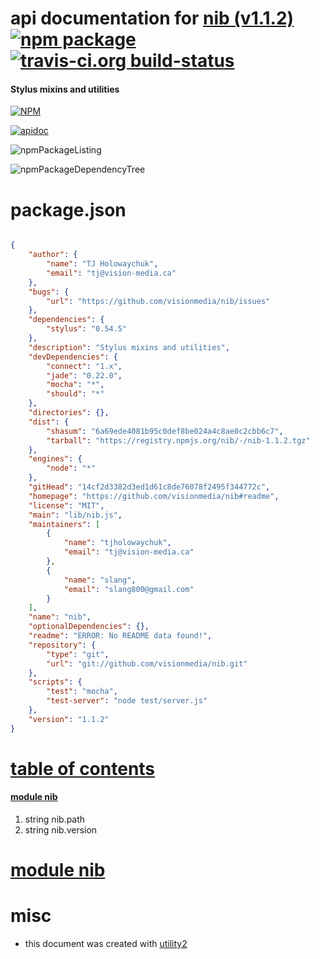# api documentation for  [nib (v1.1.2)](https://github.com/visionmedia/nib#readme)  [![npm package](https://img.shields.io/npm/v/npmdoc-nib.svg?style=flat-square)](https://www.npmjs.org/package/npmdoc-nib) [![travis-ci.org build-status](https://api.travis-ci.org/npmdoc/node-npmdoc-nib.svg)](https://travis-ci.org/npmdoc/node-npmdoc-nib)
#### Stylus mixins and utilities

[![NPM](https://nodei.co/npm/nib.png?downloads=true)](https://www.npmjs.com/package/nib)

[![apidoc](https://npmdoc.github.io/node-npmdoc-nib/build/screenCapture.buildNpmdoc.browser._2Fhome_2Ftravis_2Fbuild_2Fnpmdoc_2Fnode-npmdoc-nib_2Ftmp_2Fbuild_2Fapidoc.html.png)](https://npmdoc.github.io/node-npmdoc-nib/build..beta..travis-ci.org/apidoc.html)

![npmPackageListing](https://npmdoc.github.io/node-npmdoc-nib/build/screenCapture.npmPackageListing.svg)

![npmPackageDependencyTree](https://npmdoc.github.io/node-npmdoc-nib/build/screenCapture.npmPackageDependencyTree.svg)



# package.json

```json

{
    "author": {
        "name": "TJ Holowaychuk",
        "email": "tj@vision-media.ca"
    },
    "bugs": {
        "url": "https://github.com/visionmedia/nib/issues"
    },
    "dependencies": {
        "stylus": "0.54.5"
    },
    "description": "Stylus mixins and utilities",
    "devDependencies": {
        "connect": "1.x",
        "jade": "0.22.0",
        "mocha": "*",
        "should": "*"
    },
    "directories": {},
    "dist": {
        "shasum": "6a69ede4081b95c0def8be024a4c8ae0c2cbb6c7",
        "tarball": "https://registry.npmjs.org/nib/-/nib-1.1.2.tgz"
    },
    "engines": {
        "node": "*"
    },
    "gitHead": "14cf2d3382d3ed1d61c8de76078f2495f344772c",
    "homepage": "https://github.com/visionmedia/nib#readme",
    "license": "MIT",
    "main": "lib/nib.js",
    "maintainers": [
        {
            "name": "tjholowaychuk",
            "email": "tj@vision-media.ca"
        },
        {
            "name": "slang",
            "email": "slang800@gmail.com"
        }
    ],
    "name": "nib",
    "optionalDependencies": {},
    "readme": "ERROR: No README data found!",
    "repository": {
        "type": "git",
        "url": "git://github.com/visionmedia/nib.git"
    },
    "scripts": {
        "test": "mocha",
        "test-server": "node test/server.js"
    },
    "version": "1.1.2"
}
```



# <a name="apidoc.tableOfContents"></a>[table of contents](#apidoc.tableOfContents)

#### [module nib](#apidoc.module.nib)
1.  string <span class="apidocSignatureSpan">nib.</span>path
1.  string <span class="apidocSignatureSpan">nib.</span>version



# <a name="apidoc.module.nib"></a>[module nib](#apidoc.module.nib)



# misc
- this document was created with [utility2](https://github.com/kaizhu256/node-utility2)
